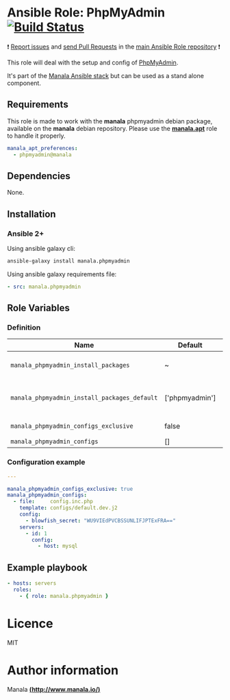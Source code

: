 # Ansible Role: PhpMyAdmin [![Build Status](https://travis-ci.org/manala/ansible-role-phpmyadmin.svg?branch=master)](https://travis-ci.org/manala/ansible-role-phpmyadmin)

:exclamation: [Report issues](https://github.com/manala/ansible-roles/issues) and [send Pull Requests](https://github.com/manala/ansible-roles/pulls) in the [main Ansible Role repository](https://github.com/manala/ansible-roles) :exclamation:

This role will deal with the setup and config of [PhpMyAdmin](https://www.phpmyadmin.net/).

It's part of the [Manala Ansible stack](http://www.manala.io) but can be used as a stand alone component.

## Requirements

This role is made to work with the __manala__ phpmyadmin debian package, available on the __manala__ debian repository. Please use the [**manala.apt**](https://galaxy.ansible.com/manala/apt/) role to handle it properly.

```yaml
manala_apt_preferences:
  - phpmyadmin@manala
```

## Dependencies

None.

## Installation

### Ansible 2+

Using ansible galaxy cli:

```bash
ansible-galaxy install manala.phpmyadmin
```

Using ansible galaxy requirements file:

```yaml
- src: manala.phpmyadmin
```

## Role Variables

### Definition

| Name                                         | Default        | Type    | Description                            |
| -------------------------------------------- | -------------- | ------- | -------------------------------------- |
| `manala_phpmyadmin_install_packages`         | ~              | Array   | Dependency packages to install         |
| `manala_phpmyadmin_install_packages_default` | ['phpmyadmin'] | Array   | Default dependency packages to install |
| `manala_phpmyadmin_configs_exclusive`        | false          | Boolean | Configurations exclusivity             |
| `manala_phpmyadmin_configs`                  | []             | Array   | Configurations                         |

### Configuration example

```yaml
---

manala_phpmyadmin_configs_exclusive: true
manala_phpmyadmin_configs:
  - file:     config.inc.php
    template: configs/default.dev.j2
    config:
      - blowfish_secret: "WU9VIEdPVCBSSUNLIFJPTExFRA=="
    servers:
      - id: 1
        config:
          - host: mysql
```

## Example playbook

```yaml
- hosts: servers
  roles:
    - { role: manala.phpmyadmin }
```

# Licence

MIT

# Author information

Manala [**(http://www.manala.io/)**](http://www.manala.io)

